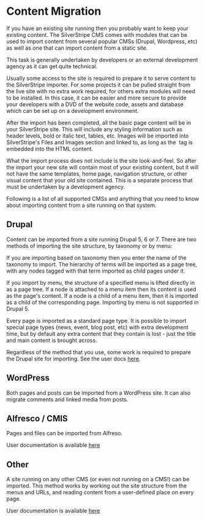 # Content Migration

If you have an existing site running then you probably want to keep your existing content. The SilverStripe CMS comes
with modules that can be used to import content from several popular CMSs (Drupal, Wordpress, etc) as well as one that
can import content from a static site.

This task is generally undertaken by developers or an external development agency as it can get quite technical.

Usually some access to the site is required to prepare it to serve content to the SilverStripe importer. For some
projects it can be pulled straight from the live site with no extra work required, for others extra modules will need
to be installed. In this case, it can be easier and more secure to provide your developers with a DVD of the website
code, assets and database which can be set up on a development environment.

After the import has been completed, all the basic page content will be in your SilverStripe site. This will include
any styling information such as header levels, bold or italic text, tables, etc. Images will be imported into
SilverStripe's Files and Images section and linked to, as long as the <img> tag is embedded into the HTML content.

What the import process does not include is the site look-and-feel. So after the import your new site will contain most
of your existing content, but it will not have the same templates, home page, navigation structure, or other visual
content that your old site contained. This is a separate process that must be undertaken by a development agency.

Following is a list of all supported CMSs and anything that you need to know about importing content from a site
running on that system.

## Drupal

Content can be imported from a site running Drupal 5, 6 or 7. There are two methods of importing the site structure, by
taxonomy or by menu:

If you are importing based on taxonomy then you enter the name of the taxonomy to import. The hierarchy of terms will
be imported as a page tree, with any nodes tagged with that term imported as child pages under it.

If you import by menu, the structure of a specified menu is lifted directly in as a page tree. If a node is attached to
a menu item then its content is used as the page's content. If a node is a child of a menu item, then it is imported as
a child of the corresponding page. Importing by menu is not supported in Drupal 5.

Every page is imported as a standard page type. It is possible to import special page types (news, event, blog post,
etc) with extra development time, but by default any extra content that they contain is lost - just the title and main
content is brought across.

Regardless of the method that you use, some work is required to prepare the Drupal site for importing. See the user
docs [here](https://github.com/silverstripe-droptables/silverstripe-drupal-connector/blob/master/README.md).

## WordPress

Both pages and posts can be imported from a WordPress site. It can also migrate comments and linked media from posts.

## Alfresco / CMIS

Pages and files can be imported from Alfreso.

User documentation is available
[here](https://github.com/nyeholt/silverstripe-cmis-connector/blob/master/doc/getting-started.wiki.txt)

## Other

A site running on any other CMS (or even not running on a CMS!) can be imported. This method works by working out the
site structure from the menus and URLs, and reading content from a user-defined place on every page.

User documentation is available
[here](https://github.com/sminnee/silverstripe-staticsiteconnector/blob/master/README.md)